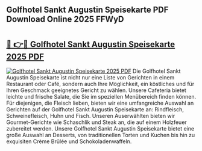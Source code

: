 ## Golfhotel Sankt Augustin Speisekarte PDF Download Online 2025 FFWyD

# <h2><a href="http://gc7afi.nevu.top/?p=Golfhotel+Sankt+Augustin+Speisekarte">🔗 👉🔴 Golfhotel Sankt Augustin Speisekarte 2025 PDF</a></h2>

[![Golfhotel Sankt Augustin Speisekarte 2025 PDF](https://i.imgur.com/dBaPXMq.png)](http://gc7afi.nevu.top/?p=Golfhotel+Sankt+Augustin+Speisekarte)
Die Golfhotel Sankt Augustin Speisekarte ist nicht nur eine Liste von Gerichten in einem Restaurant oder Café, sondern auch Ihre Möglichkeit, ein köstliches und für Ihren Geschmack geeignetes Gericht zu wählen. Unsere Cafeteria bietet leichte und frische Salate, die Sie im speziellen Menübereich finden können. Für diejenigen, die Fleisch lieben, bieten wir eine umfangreiche Auswahl an Gerichten auf der Golfhotel Sankt Augustin Speisekarte an: Rindfleisch, Schweinefleisch, Huhn und Fisch. Unseren Auserwählten bieten wir Gourmet-Gerichte wie Schaschlik und Steak an, die auf einem Holzfeuer zubereitet werden. Unsere Golfhotel Sankt Augustin Speisekarte bietet eine große Auswahl an Desserts, von traditionellen Torten und Kuchen bis hin zu exquisiten Crème Brûlée und Schokoladenwaffeln.
